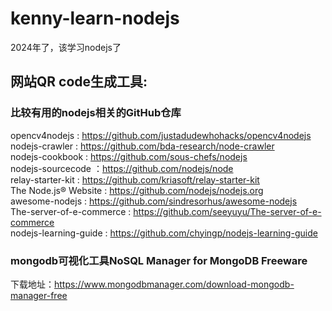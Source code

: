 # kenny-learn-nodejs
2024年了，该学习nodejs了<br/>
## 网站QR code生成工具: 
### 比较有用的nodejs相关的GitHub仓库

opencv4nodejs              :  https://github.com/justadudewhohacks/opencv4nodejs <br/>
nodejs-crawler              :  https://github.com/bda-research/node-crawler <br/>
nodejs-cookbook          :  https://github.com/sous-chefs/nodejs <br/>
nodejs-sourcecode       ：https://github.com/nodejs/node <br/>
relay-starter-kit             :  https://github.com/kriasoft/relay-starter-kit <br/>
The Node.js® Website  :  https://github.com/nodejs/nodejs.org <br/>
awesome-nodejs          :  https://github.com/sindresorhus/awesome-nodejs <br/>
The-server-of-e-commerce : https://github.com/seeyuyu/The-server-of-e-commerce <br/>
nodejs-learning-guide    : https://github.com/chyingp/nodejs-learning-guide <br/>
### mongodb可视化工具NoSQL Manager for MongoDB Freeware
下载地址：https://www.mongodbmanager.com/download-mongodb-manager-free

